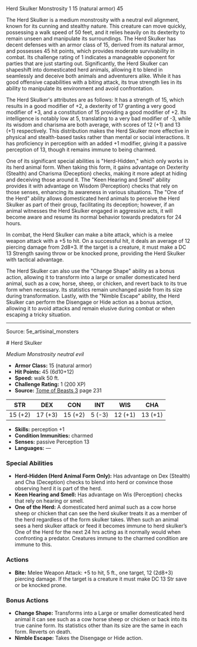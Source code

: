 <MonsterName/>Herd Skulker</MonsterName>
<CreatureType/>Monstrosity</CreatureType>
<CR/>1</CR>
<AC/>15 (natural armor)</AC>
<HP/>45</HP>
<summary>The Herd Skulker is a medium monstrosity with a neutral evil alignment, known for its cunning and stealthy nature. This creature can move quickly, possessing a walk speed of 50 feet, and it relies heavily on its dexterity to remain unseen and manipulate its surroundings. The Herd Skulker has decent defenses with an armor class of 15, derived from its natural armor, and possesses 45 hit points, which provides moderate survivability in combat. Its challenge rating of 1 indicates a manageable opponent for parties that are just starting out. Significantly, the Herd Skulker can shapeshift into domesticated herd animals, allowing it to blend in seamlessly and deceive both animals and adventurers alike. While it has good offensive capabilities with a biting attack, its true strength lies in its ability to manipulate its environment and avoid confrontation.</summary>

<detail>

The Herd Skulker's attributes are as follows: It has a strength of 15, which results in a good modifier of +2, a dexterity of 17 granting a very good modifier of +3, and a constitution of 15 providing a good modifier of +2. Its intelligence is notably low at 5, translating to a very bad modifier of -3, while its wisdom and charisma are both average, with scores of 12 (+1) and 13 (+1) respectively. This distribution makes the Herd Skulker more effective in physical and stealth-based tasks rather than mental or social interactions. It has proficiency in perception with an added +1 modifier, giving it a passive perception of 13, though it remains immune to being charmed.

One of its significant special abilities is "Herd-Hidden," which only works in its herd animal form. When taking this form, it gains advantage on Dexterity (Stealth) and Charisma (Deception) checks, making it more adept at hiding and deceiving those around it. The "Keen Hearing and Smell" ability provides it with advantage on Wisdom (Perception) checks that rely on those senses, enhancing its awareness in various situations. The "One of the Herd" ability allows domesticated herd animals to perceive the Herd Skulker as part of their group, facilitating its deception; however, if an animal witnesses the Herd Skulker engaged in aggressive acts, it will become aware and resume its normal behavior towards predators for 24 hours.

In combat, the Herd Skulker can make a bite attack, which is a melee weapon attack with a +5 to hit. On a successful hit, it deals an average of 12 piercing damage from 2d8+3. If the target is a creature, it must make a DC 13 Strength saving throw or be knocked prone, providing the Herd Skulker with tactical advantage.

The Herd Skulker can also use the "Change Shape" ability as a bonus action, allowing it to transform into a large or smaller domesticated herd animal, such as a cow, horse, sheep, or chicken, and revert back to its true form when necessary. Its statistics remain unchanged aside from its size during transformation. Lastly, with the "Nimble Escape" ability, the Herd Skulker can perform the Disengage or Hide action as a bonus action, allowing it to avoid attacks and remain elusive during combat or when escaping a tricky situation.</detail>



---

Source: 5e_artisinal_monsters

<statblock>
# Herd Skulker

*Medium* *Monstrosity* *neutral evil*

- **Armor Class:** 15 (natural armor)
- **Hit Points:** 45 (6d10+12)
- **Speed:** walk 50 ft.
- **Challenge Rating:** 1 (200 XP)
- **Source:** [Tome of Beasts 3](https://koboldpress.com/kpstore/product/tome-of-beasts-3-for-5th-edition/) page 231

| STR | DEX | CON | INT | WIS | CHA |
| --- | --- | --- | --- | --- | --- |
| 15 (+2) | 17 (+3) | 15 (+2) | 5 (-3) | 12 (+1) | 13 (+1) |

- **Skills:** perception +1
- **Condition Immunities:** charmed
- **Senses:** passive Perception 13
- **Languages:** —

### Special Abilities

- **Herd-Hidden (Herd Animal Form Only):** Has advantage on Dex (Stealth) and Cha (Deception) checks to blend into herd or convince those observing herd it is part of the herd.
- **Keen Hearing and Smell:** Has advantage on Wis (Perception) checks that rely on hearing or smell.
- **One of the Herd:** A domesticated herd animal such as a cow horse sheep or chicken that can see the herd skulker treats it as a member of the herd regardless of the form skulker takes. When such an animal sees a herd skulker attack or feed it becomes immune to herd skulker’s One of the Herd for the next 24 hrs acting as it normally would when confronting a predator. Creatures immune to the charmed condition are immune to this.

### Actions

- **Bite:** Melee Weapon Attack: +5 to hit, 5 ft., one target, 12 (2d8+3) piercing damage. If the target is a creature it must make DC 13 Str save or be knocked prone.

### Bonus Actions

- **Change Shape:** Transforms into a Large or smaller domesticated herd animal it can see such as a cow horse sheep or chicken or back into its true canine form. Its statistics other than its size are the same in each form. Reverts on death.
- **Nimble Escape:** Takes the Disengage or Hide action.


</statblock>


